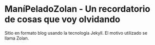 ManíPeladoZolan - Un recordatorio de cosas que voy olvidando
======
Sitio en formato blog usando la tecnología Jekyll.
El motivo utilizado se llama Zolan.
